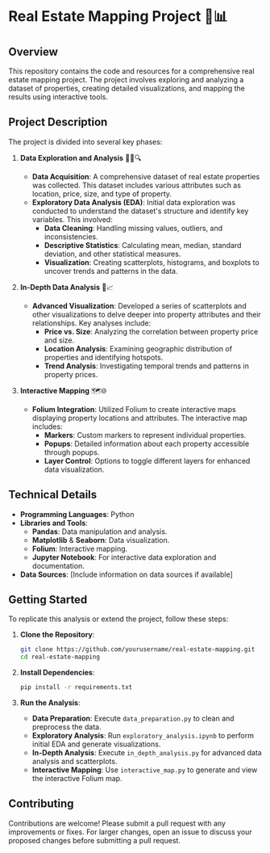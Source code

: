 # Real Estate Mapping Project 🏡📊

## Overview

This repository contains the code and resources for a comprehensive real estate mapping project. The project involves exploring and analyzing a dataset of properties, creating detailed visualizations, and mapping the results using interactive tools.

## Project Description

The project is divided into several key phases:

1. **Data Exploration and Analysis** 🕵️‍♂️🔍
   - **Data Acquisition**: A comprehensive dataset of real estate properties was collected. This dataset includes various attributes such as location, price, size, and type of property.
   - **Exploratory Data Analysis (EDA)**: Initial data exploration was conducted to understand the dataset's structure and identify key variables. This involved:
     - **Data Cleaning**: Handling missing values, outliers, and inconsistencies.
     - **Descriptive Statistics**: Calculating mean, median, standard deviation, and other statistical measures.
     - **Visualization**: Creating scatterplots, histograms, and boxplots to uncover trends and patterns in the data.

2. **In-Depth Data Analysis** 🔬📈
   - **Advanced Visualization**: Developed a series of scatterplots and other visualizations to delve deeper into property attributes and their relationships. Key analyses include:
     - **Price vs. Size**: Analyzing the correlation between property price and size.
     - **Location Analysis**: Examining geographic distribution of properties and identifying hotspots.
     - **Trend Analysis**: Investigating temporal trends and patterns in property prices.

3. **Interactive Mapping** 🗺️🌐
   - **Folium Integration**: Utilized Folium to create interactive maps displaying property locations and attributes. The interactive map includes:
     - **Markers**: Custom markers to represent individual properties.
     - **Popups**: Detailed information about each property accessible through popups.
     - **Layer Control**: Options to toggle different layers for enhanced data visualization.

## Technical Details

- **Programming Languages**: Python
- **Libraries and Tools**:
  - **Pandas**: Data manipulation and analysis.
  - **Matplotlib** & **Seaborn**: Data visualization.
  - **Folium**: Interactive mapping.
  - **Jupyter Notebook**: For interactive data exploration and documentation.
- **Data Sources**: [Include information on data sources if available]

## Getting Started

To replicate this analysis or extend the project, follow these steps:

1. **Clone the Repository**:
   ```bash
   git clone https://github.com/yourusername/real-estate-mapping.git
   cd real-estate-mapping
   ```

2. **Install Dependencies**:
   ```bash
   pip install -r requirements.txt
   ```

3. **Run the Analysis**:
   - **Data Preparation**: Execute `data_preparation.py` to clean and preprocess the data.
   - **Exploratory Analysis**: Run `exploratory_analysis.ipynb` to perform initial EDA and generate visualizations.
   - **In-Depth Analysis**: Execute `in_depth_analysis.py` for advanced data analysis and scatterplots.
   - **Interactive Mapping**: Use `interactive_map.py` to generate and view the interactive Folium map.

## Contributing

Contributions are welcome! Please submit a pull request with any improvements or fixes. For larger changes, open an issue to discuss your proposed changes before submitting a pull request.
